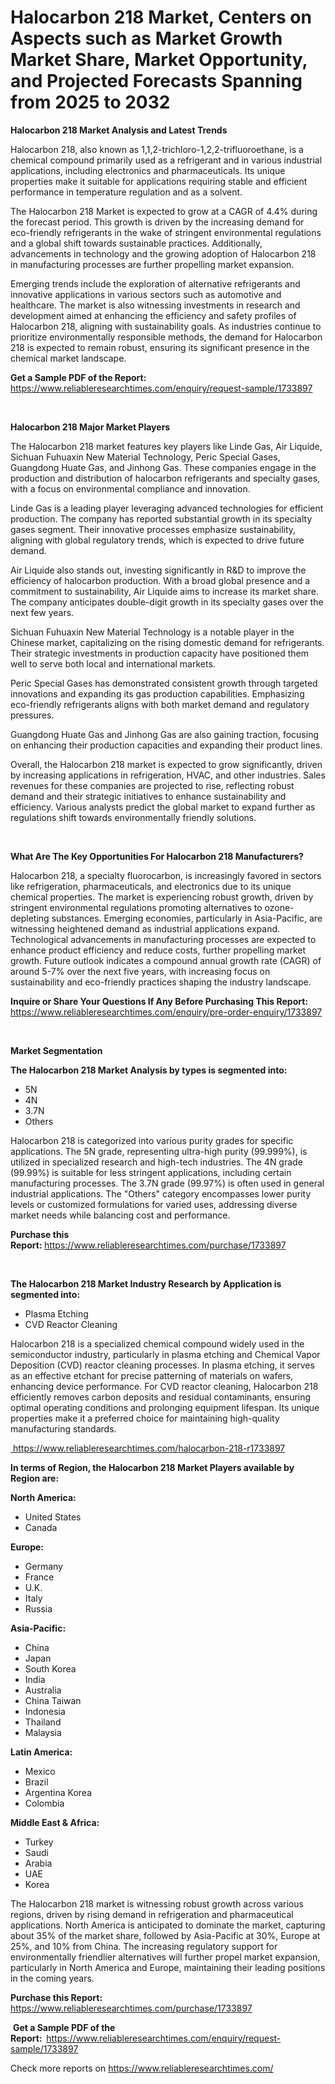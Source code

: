 <p><h1>Halocarbon 218 Market, Centers on Aspects such as Market Growth Market Share, Market Opportunity, and Projected Forecasts Spanning from 2025 to 2032</h1></p><p><strong>Halocarbon 218 Market Analysis and Latest Trends</strong></p>
<p><p>Halocarbon 218, also known as 1,1,2-trichloro-1,2,2-trifluoroethane, is a chemical compound primarily used as a refrigerant and in various industrial applications, including electronics and pharmaceuticals. Its unique properties make it suitable for applications requiring stable and efficient performance in temperature regulation and as a solvent.</p><p>The Halocarbon 218 Market is expected to grow at a CAGR of 4.4% during the forecast period. This growth is driven by the increasing demand for eco-friendly refrigerants in the wake of stringent environmental regulations and a global shift towards sustainable practices. Additionally, advancements in technology and the growing adoption of Halocarbon 218 in manufacturing processes are further propelling market expansion.</p><p>Emerging trends include the exploration of alternative refrigerants and innovative applications in various sectors such as automotive and healthcare. The market is also witnessing investments in research and development aimed at enhancing the efficiency and safety profiles of Halocarbon 218, aligning with sustainability goals. As industries continue to prioritize environmentally responsible methods, the demand for Halocarbon 218 is expected to remain robust, ensuring its significant presence in the chemical market landscape.</p></p>
<p><strong>Get a Sample PDF of the Report:&nbsp;</strong> <a href="https://www.reliableresearchtimes.com/enquiry/request-sample/1733897?utm_campaign=2006&utm_medium=2&utm_source=Github&utm_content=ia&utm_term=30012025&utm_id=halocarbon-218">https://www.reliableresearchtimes.com/enquiry/request-sample/1733897</a></p>
<p>&nbsp;</p>
<p><strong>Halocarbon 218 Major Market Players</strong></p>
<p><p>The Halocarbon 218 market features key players like Linde Gas, Air Liquide, Sichuan Fuhuaxin New Material Technology, Peric Special Gases, Guangdong Huate Gas, and Jinhong Gas. These companies engage in the production and distribution of halocarbon refrigerants and specialty gases, with a focus on environmental compliance and innovation.</p><p>Linde Gas is a leading player leveraging advanced technologies for efficient production. The company has reported substantial growth in its specialty gases segment. Their innovative processes emphasize sustainability, aligning with global regulatory trends, which is expected to drive future demand.</p><p>Air Liquide also stands out, investing significantly in R&D to improve the efficiency of halocarbon production. With a broad global presence and a commitment to sustainability, Air Liquide aims to increase its market share. The company anticipates double-digit growth in its specialty gases over the next few years.</p><p>Sichuan Fuhuaxin New Material Technology is a notable player in the Chinese market, capitalizing on the rising domestic demand for refrigerants. Their strategic investments in production capacity have positioned them well to serve both local and international markets.</p><p>Peric Special Gases has demonstrated consistent growth through targeted innovations and expanding its gas production capabilities. Emphasizing eco-friendly refrigerants aligns with both market demand and regulatory pressures.</p><p>Guangdong Huate Gas and Jinhong Gas are also gaining traction, focusing on enhancing their production capacities and expanding their product lines.</p><p>Overall, the Halocarbon 218 market is expected to grow significantly, driven by increasing applications in refrigeration, HVAC, and other industries. Sales revenues for these companies are projected to rise, reflecting robust demand and their strategic initiatives to enhance sustainability and efficiency. Various analysts predict the global market to expand further as regulations shift towards environmentally friendly solutions.</p></p>
<p>&nbsp;</p>
<p><strong>What Are The Key Opportunities For Halocarbon 218 Manufacturers?</strong></p>
<p><p>Halocarbon 218, a specialty fluorocarbon, is increasingly favored in sectors like refrigeration, pharmaceuticals, and electronics due to its unique chemical properties. The market is experiencing robust growth, driven by stringent environmental regulations promoting alternatives to ozone-depleting substances. Emerging economies, particularly in Asia-Pacific, are witnessing heightened demand as industrial applications expand. Technological advancements in manufacturing processes are expected to enhance product efficiency and reduce costs, further propelling market growth. Future outlook indicates a compound annual growth rate (CAGR) of around 5-7% over the next five years, with increasing focus on sustainability and eco-friendly practices shaping the industry landscape.</p></p>
<p><strong>Inquire or Share Your Questions If Any Before Purchasing This Report:</strong> <a href="https://www.reliableresearchtimes.com/enquiry/pre-order-enquiry/1733897?utm_campaign=2006&utm_medium=2&utm_source=Github&utm_content=ia&utm_term=30012025&utm_id=halocarbon-218">https://www.reliableresearchtimes.com/enquiry/pre-order-enquiry/1733897</a></p>
<p>&nbsp;</p>
<p><strong>Market Segmentation</strong></p>
<p><strong>The Halocarbon 218 Market Analysis by types is segmented into:</strong></p>
<p><ul><li>5N</li><li>4N</li><li>3.7N</li><li>Others</li></ul></p>
<p><p>Halocarbon 218 is categorized into various purity grades for specific applications. The 5N grade, representing ultra-high purity (99.999%), is utilized in specialized research and high-tech industries. The 4N grade (99.99%) is suitable for less stringent applications, including certain manufacturing processes. The 3.7N grade (99.97%) is often used in general industrial applications. The "Others" category encompasses lower purity levels or customized formulations for varied uses, addressing diverse market needs while balancing cost and performance.</p></p>
<p><strong>Purchase this Report:&nbsp;</strong><a href="https://www.reliableresearchtimes.com/purchase/1733897?utm_campaign=2006&utm_medium=2&utm_source=Github&utm_content=ia&utm_term=30012025&utm_id=halocarbon-218">https://www.reliableresearchtimes.com/purchase/1733897</a></p>
<p>&nbsp;</p>
<p><strong>The Halocarbon 218 Market Industry Research by Application is segmented into:</strong></p>
<p><ul><li>Plasma Etching</li><li>CVD Reactor Cleaning</li></ul></p>
<p><p>Halocarbon 218 is a specialized chemical compound widely used in the semiconductor industry, particularly in plasma etching and Chemical Vapor Deposition (CVD) reactor cleaning processes. In plasma etching, it serves as an effective etchant for precise patterning of materials on wafers, enhancing device performance. For CVD reactor cleaning, Halocarbon 218 efficiently removes carbon deposits and residual contaminants, ensuring optimal operating conditions and prolonging equipment lifespan. Its unique properties make it a preferred choice for maintaining high-quality manufacturing standards.</p></p>
<p><a href="https://www.reliableresearchtimes.com/halocarbon-218-r1733897?utm_campaign=2006&utm_medium=2&utm_source=Github&utm_content=ia&utm_term=30012025&utm_id=halocarbon-218">&nbsp;https://www.reliableresearchtimes.com/halocarbon-218-r1733897</a></p>
<p><strong>In terms of Region, the Halocarbon 218 Market Players available by Region are:</strong></p>
<p>
    <p> <strong> North America: </strong>
        <ul>
            <li>United States</li>
            <li>Canada</li>
        </ul>
        </p> 
    <p> <strong> Europe: </strong>
        <ul>
            <li>Germany</li>
            <li>France</li>
            <li>U.K.</li>
            <li>Italy</li>
            <li>Russia</li>
        </ul>
        </p> 
    <p> <strong> Asia-Pacific: </strong>
        <ul>
            <li>China</li>
            <li>Japan</li>
            <li>South Korea</li>
            <li>India</li>
            <li>Australia</li>
            <li>China Taiwan</li>
            <li>Indonesia</li>
            <li>Thailand</li>
            <li>Malaysia</li>
        </ul>
        </p> 
    <p> <strong> Latin America: </strong>
        <ul>
            <li>Mexico</li>
            <li>Brazil</li>
            <li>Argentina Korea</li>
            <li>Colombia</li>
        </ul>
        </p> 
    <p> <strong> Middle East & Africa: </strong>
        <ul>
            <li>Turkey</li>
            <li>Saudi</li>
            <li>Arabia</li>
            <li>UAE</li>
            <li>Korea</li>
        </ul>
    </p>
    </p>
<p><p>The Halocarbon 218 market is witnessing robust growth across various regions, driven by rising demand in refrigeration and pharmaceutical applications. North America is anticipated to dominate the market, capturing about 35% of the market share, followed by Asia-Pacific at 30%, Europe at 25%, and 10% from China. The increasing regulatory support for environmentally friendlier alternatives will further propel market expansion, particularly in North America and Europe, maintaining their leading positions in the coming years.</p></p>
<p><strong>Purchase this Report: </strong><a href="https://www.reliableresearchtimes.com/purchase/1733897?utm_campaign=2006&utm_medium=2&utm_source=Github&utm_content=ia&utm_term=30012025&utm_id=halocarbon-218">https://www.reliableresearchtimes.com/purchase/1733897</a></p>
<p>&nbsp;<strong>Get a Sample PDF of the Report:&nbsp;&nbsp;</strong><a href="https://www.reliableresearchtimes.com/enquiry/request-sample/1733897?utm_campaign=2006&utm_medium=2&utm_source=Github&utm_content=ia&utm_term=30012025&utm_id=halocarbon-218">https://www.reliableresearchtimes.com/enquiry/request-sample/1733897</a></p>
<p><strong></strong></p>
<p>Check more reports on <a href="https://www.reliableresearchtimes.com/?utm_campaign=2006&utm_medium=2&utm_source=Github&utm_content=ia&utm_term=30012025&utm_id=halocarbon-218">https://www.reliableresearchtimes.com/</a></p>
